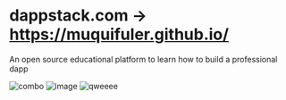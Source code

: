 # dappstack.com -> https://muquifuler.github.io/ 

  An open source educational platform to learn how to build a professional dapp
  
![combo](https://user-images.githubusercontent.com/57547835/171081637-eaaf727c-df59-4cb3-99e4-076dfc3d9f23.png)
![image](https://user-images.githubusercontent.com/57547835/171447362-607caa85-4bd3-4897-9bb1-0ce043f55ad1.png)
![qweeee](https://user-images.githubusercontent.com/57547835/171081684-4fab5185-2017-41dc-b0f5-63c3a92e935c.png)
